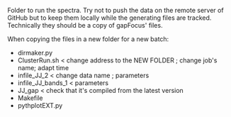 Folder to run the spectra. Try not to push the data on the remote server of GitHub but to keep them locally while the generating files are tracked. Technically they should be a copy of gapFocus' files.

When copying the files in a new folder for a new batch:
* dirmaker.py
* ClusterRun.sh < change address to the NEW FOLDER ; change job's name; adapt time
* infile_JJ_2 < change data name ; parameters
* infile_JJ_bands_1 < parameters
* JJ_gap < check that it's compiled from the latest version
* Makefile
* pythplotEXT.py